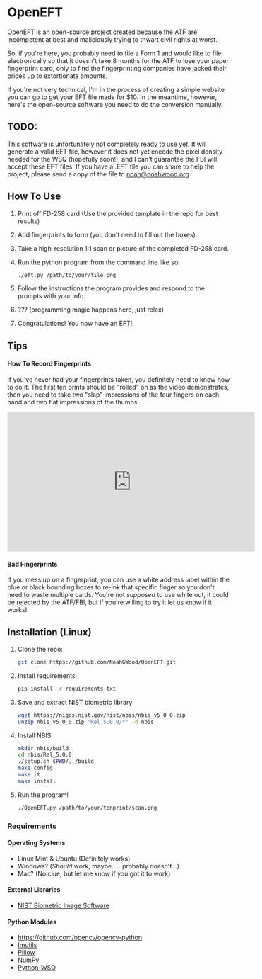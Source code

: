 # OpenEFT
OpenEFT is an open-source project created because the ATF are incompetent at best and maliciously trying to thwart civil rights at worst.

So, if you're here, you probably need to file a Form 1 and would like to file electronically so that it doesn't take 8 months for the ATF to lose your paper fingerprint card, only to find the fingerprinting companies have jacked their prices up to extortionate amounts.

If you're not very technical, I'm in the process of creating a simple website you can go to get your EFT file made for $10. In the meantime, however, here's the open-source software you need to do the conversion manually.

## TODO:
This software is unfortunately not completely ready to use yet. It will generate a valid EFT file, however it does not yet encode the pixel density needed for the WSQ (hopefully soon!), and I can't guarantee the FBI will accept these EFT files. If you have a .EFT file you can share to help the project, please send a copy of the file to noah@noahwood.org

## How To Use

1. Print off FD-258 card (Use the provided template in the repo for best results)

2. Add fingerprints to form (you don't need to fill out the boxes)

3. Take a high-resolution 1:1 scan or picture of the completed FD-258 card.

4. Run the python program from the command line like so:

   ```bash
   ./eft.py /path/to/your/file.png
   ```

5. Follow the instructions the program provides and respond to the prompts with your info.

6. ??? (programming magic happens here, just relax)

7. Congratulations! You now have an EFT!

## Tips

#### How To Record Fingerprints

If you've never had your fingerprints taken, you definitely need to know how to do it. The first ten prints should be "rolled" on as the video demonstrates, then you need to take two "slap" impressions of the four fingers on each hand and two flat impressions of the thumbs.

<iframe width="560" height="315" src="https://www.youtube.com/embed/47YLGj_yLVA" title="YouTube video player" frameborder="0" allow="accelerometer; autoplay; clipboard-write; encrypted-media; gyroscope; picture-in-picture; web-share" allowfullscreen></iframe>

#### Bad Fingerprints

If you mess up on a fingerprint, you can use a white address label within the blue or black bounding boxes to re-ink that specific finger so you don't need to waste multiple cards. You're not *supposed* to use white out, it could be rejected by the ATF/FBI, but if you're willing to try it let us know if it works! 

## Installation (Linux)

1. Clone the repo:

   ```bash
   git clone https://github.com/NoahGWood/OpenEFT.git
   ```

2. Install requirements:

   ```bash
   pip install -r requirements.txt
   ```

3. Save and extract NIST biometric library

   ```bash
   wget https://nigos.nist.gov/nist/nbis/nbis_v5_0_0.zip
   unzip nbis_v5_0_0.zip "Rel_5.0.0/*" -d nbis
   ```

4. Install NBIS

   ```bash
   mkdir nbis/build
   cd nbis/Rel_5.0.0
   ./setup.sh $PWD/../build
   make config
   make it
   make install
   ```

5. Run the program!

   ```bash
   ./OpenEFT.py /path/to/your/tenprint/scan.png
   ```

### Requirements

#### Operating Systems

* Linux Mint & Ubuntu (Definitely works)
* Windows? (*Should* work, maybe..... probably doesn't...)
* Mac? (No clue, but let me know if you got it to work)

#### External Libraries

* [NIST Biometric Image Software](https://nigos.nist.gov/nist/nbis/nbis_v5_0_0.zip)

#### Python Modules

* https://github.com/opencv/opencv-python
* [Imutils](https://github.com/PyImageSearch/imutils)
* [Pillow](https://python-pillow.org/)
* [NumPy](https:://numpy.org)
* [Python-WSQ](https://github.com/idemia/python-wsq)

